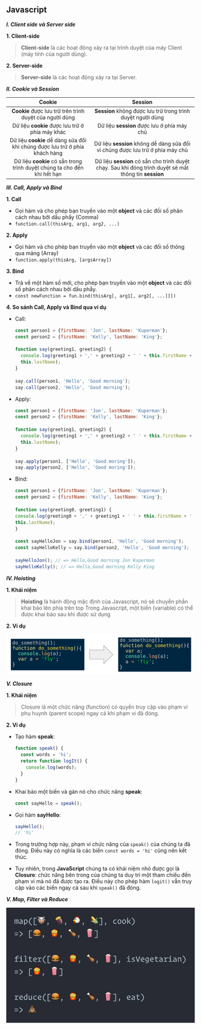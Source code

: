 ## Javascript 

  ***I. Client side và Server side***  

   **1. Client-side**   

   > **Client-side** là các hoạt động xảy ra tại trình duyệt của máy Client (máy tính của người dùng).
   
   

   **2. Server-side**   

   > **Server-side** là các hoạt động xảy ra tại Server.   
 
  ***II. Cookie và Session***

  | Cookie | Session |
  | :-: | :-: |
  | **Cookie** được lưu trữ trên trình duyệt của người dùng | **Session** không được lưu trữ trong trình duyệt người dùng |
  | Dữ liệu **cookie** được lưu trữ ở phía máy khác | Dữ liệu **session** được lưu ở phía máy chủ |
  | Dữ liệu **cookie** dễ dàng sửa đổi khi chúng được lưu trữ ở phía khách hàng | Dữ liệu **session** không dễ dàng sửa đổi vì chúng được lưu trữ ở phía máy chủ |
  | Dữ liệu **cookie** có sẵn trong trình duyệt chúng ta cho đến khi hết hạn | Dữ liệu **session** có sẵn cho trình duyệt chạy. Sau khi đóng trình duyệt sẽ mất thông tin **session** |  

  ***III. Call, Apply và Bind***  
   
   **1. Call**

   - Gọi hàm và cho phép bạn truyền vào một **object** và các đối số phân cách nhau bởi dấu phẩy (Comma)
   - `function.call(thisArg, arg1, arg2, ...)`

   **2. Apply**
     
   - Gọi hàm và cho phép bạn truyền vào một **object** và các đối số thông qua mảng (Array)
   - `function.apply(thisArg, [argsArray])`

   **3. Bind**
    
   - Trả về một hàm số mới, cho phép bạn truyền vào một **object** và các đối số phân cách nhau bởi dấu phẩy.
   - `const newFunction = fun.bind(thisArg[, arg1[, arg2[, ...]]])`

   **4. So sánh Call, Apply và Bind qua ví dụ**
   
   - Call:
     ```javascript
     const person1 = {firstName: 'Jon', lastName: 'Kuperman'};
     const person2 = {firstName: 'Kelly', lastName: 'King'};

     function say(greeting1, greeting2) {
       console.log(greeting1 + ',' + greeting2 + ' ' + this.firstName + ' ' + 
       this.lastName);
     }

     say.call(person1, 'Hello', 'Good morning'); 
     say.call(person2, 'Hello', 'Good morning'); 
     ```
   
   - Apply:
     ```javascript
     const person1 = {firstName: 'Jon', lastName: 'Kuperman'};
     const person2 = {firstName: 'Kelly', lastName: 'King'};

     function say(greeting1, greeting2) {
       console.log(greeting1 + ',' + greeting2 + ' ' + this.firstName + ' ' + 
       this.lastName);
     }

     say.apply(person1, ['Hello', 'Good moring']); 
     say.apply(person2, ['Hello', 'Good moring']); 
     ```

   - Bind:
     ```javascript
     const person1 = {firstName: 'Jon', lastName: 'Kuperman'};
     const person2 = {firstName: 'Kelly', lastName: 'King'};

     function say(greeting0, greeting1) {
     console.log(greeting0 + ',' + greeting1 + ' ' + this.firstName + ' ' + 
     this.lastName);
     }

     const sayHelloJon = say.bind(person1, 'Hello', 'Good morning');
     const sayHelloKelly = say.bind(person2, 'Hello', 'Good morning');

     sayHelloJon(); // => Hello,Good morning Jon Kuperman
     sayHelloKelly(); // => Hello,Good morning Kelly King
     ```
   

  ***IV. Hoisting***

   **1. Khái niệm**
   
   > **Hoisting** là hành động mặc định của Javascript, nó sẽ chuyển phần khai báo lên phía trên top Trong Javascript, một biến (variable) có thể được khai báo sau khi được sử dụng
   
   **2. Ví dụ**
   
   ![Hoisting](./imgs/variable-hoisting.png)

  ***V. Closure***

   **1. Khái niệm**
   
   > Closure là một chức năng (function) có quyền truy cập vào phạm vi phụ huynh (parent scope) ngay cả khi phạm vi đã đóng.
   
   **2. Ví dụ**   
   
   - Tạo hàm **speak**: 
     ```javascript
     function speak() {
       const words = 'hi';
       return function logIt() {
         console.log(words);
       }
     }
     ```
  
   - Khai báo một biến và gán nó cho chức năng **speak**:

     ```javascript
     const sayHello = speak();
     ```
  
   - Gọi hàm **sayHello**:

     ```javascript
     sayHello();
     // 'hi'
     ```

   - Trong trường hợp này, phạm vi chức năng của `speak()` của chúng ta đã đóng. Điều này có nghĩa là các biến `const words = 'hi'` cũng nên kết thúc. 

   - Tuy nhiên, trong **JavaScript** chúng ta có khái niệm nhỏ được gọi là **Closure**: chức năng bên trong của chúng ta duy trì một tham chiếu đến phạm vi mà nó đã được tạo ra. Điều này cho phép hàm `logit()` vẫn truy cập vào các biến ngay cả sau khi `speak()` đã đóng.

  ***V. Map, Filter và Reduce***
  
  ![Function](./imgs/map-filter-reduce.jpg)  